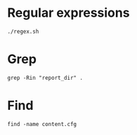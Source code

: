 # Regular expressions

    ./regex.sh


# Grep

    grep -Rin "report_dir" .


# Find

    find -name content.cfg
